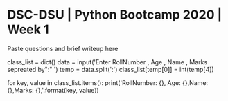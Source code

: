# DSC-DSU | Python Bootcamp 2020 | Week 1

Paste questions and brief writeup here

class_list = dict() 
data = input('Enter RollNumber , Age , Name , Marks sepreated by":" ') 
temp = data.split(':') 
class_list[temp[0]] = int(temp[4]) 
 
for key, value in class_list.items(): 
	print('RollNumber: {}, Age: {},Name: {},Marks: {},'.format(key, value)) 